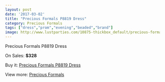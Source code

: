 ```yaml
---
layout: post
date: '2017-03-02'
title: "Precious Formals P8819 Dress"
category: Precious Formals
tags: ["dress","prom","evening","beaded","brand"]
image: http://www.lustparties.com/10875-thickbox_default/precious-formals-p8819-dress.jpg
---
```

Precious Formals P8819 Dress

On Sales: **$328**
<a href="https://www.lustparties.com/en/precious-formals/3782-precious-formals-p8819-dress.html"><amp-img layout="responsive" width="600" height="600" src="//www.lustparties.com/10875-thickbox_default/precious-formals-p8819-dress.jpg" alt="Precious Formals P8819 Dress 0" /></a>

Buy it: [Precious Formals P8819 Dress](https://www.lustparties.com/en/precious-formals/3782-precious-formals-p8819-dress.html "Precious Formals P8819 Dress")

View more: [Precious Formals](https://www.lustparties.com/en/18-precious-formals "Precious Formals")